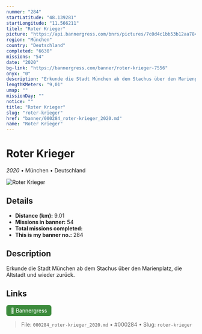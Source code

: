 ```yaml
---
nummer: "284"
startLatitude: "48.139281"
startLongitude: "11.566211"
titel: "Roter Krieger"
picture: "https://api.bannergress.com/bnrs/pictures/7c0d4c1bb53b12aa7849dbe5d1150d9a"
region: "München"
country: "Deutschland"
completed: "6630"
missions: "54"
date: "2020"
bg-link: "https://bannergress.com/banner/roter-krieger-7556"
onyx: "0"
description: "Erkunde die Stadt München ab dem Stachus über den Marienplatz, die Altstadt und wieder zurück."
lengthKMeters: "9,01"
umap: ""
missionDay: ""
notice: ""
title: "Roter Krieger"
slug: "roter-krieger"
href: "banner/000284_roter-krieger_2020.md"
name: "Roter Krieger"
---
```

# Roter Krieger

*2020* • München • Deutschland

![Roter Krieger](https://api.bannergress.com/bnrs/pictures/7c0d4c1bb53b12aa7849dbe5d1150d9a)



## Details
- **Distance (km):** 9.01
- **Missions in banner:** 54
- **Total missions completed:** 
- **This is my banner no.:** 284



## Description
Erkunde die Stadt München ab dem Stachus über den Marienplatz, die Altstadt und wieder zurück.



## Links
<a href="https://bannergress.com/banner/roter-krieger-7556" target="_blank" style="display:inline-block;margin-right:8px;padding:6px 12px;background:#3c8b3c;color:#fff;text-decoration:none;border-radius:6px;">🔗 Bannergress</a>



> File: `000284_roter-krieger_2020.md` • #000284 • Slug: `roter-krieger`
